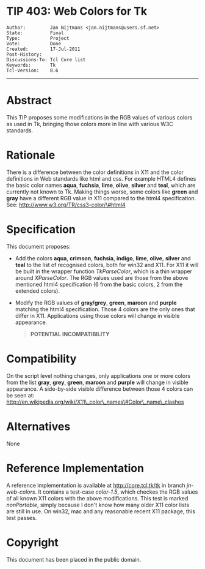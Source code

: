 # TIP 403: Web Colors for Tk
	Author:         Jan Nijtmans <jan.nijtmans@users.sf.net>
	State:          Final
	Type:           Project
	Vote:           Done
	Created:        17-Jul-2011
	Post-History:   
	Discussions-To: Tcl Core list
	Keywords:       Tk
	Tcl-Version:    8.6
-----

# Abstract

This TIP proposes some modifications in the RGB values of various colors as
used in Tk, bringing those colors more in line with various W3C standards.

# Rationale

There is a difference between the color definitions in X11 and the color
definitions in Web standards like html and css. For example HTML4 defines the
basic color names **aqua**, **fuchsia**, **lime**, **olive**,
**silver** and **teal**, which are currently not known to Tk. Making
things worse, some colors like **green** and **gray** have a different RGB
value in X11 compared to the html4 specification. See:
<http://www.w3.org/TR/css3-color/\#html4>

# Specification

This document proposes:

 * Add the colors **aqua**, **crimson**, **fuchsia**, **indigo**,
   **lime**, **olive**, **silver** and **teal** to the list of
   recognised colors, both for win32 and X11. For X11 it will be built in the
   wrapper function _TkParseColor_, which is a thin wrapper around
   _XParseColor_. The RGB values used are those from the above mentioned
   html4 specification \(6 from the basic colors, 2 from the extended colors\).
 
 * Modify the RGB values of **gray/grey**, **green**, **maroon** and
   **purple** matching the html4 specification. Those 4 colors are the only
   ones that differ in X11. Applications using those colors will change in
   visible appearance.

	 > **POTENTIAL INCOMPATIBILITY**

# Compatibility

On the script level nothing changes, only applications one or more colors from
the list **gray**, **grey**, **green**, **maroon** and **purple**
will change in visible appearance. A side-by-side visible difference between
those 4 colors can be seen at:
<http://en.wikipedia.org/wiki/X11\_color\_names\#Color\_name\_clashes>

# Alternatives

None

# Reference Implementation

A reference implementation is available at <http://core.tcl.tk/tk> in branch
_jn-web-colors_. It contains a test-case _color-1.5_, which checkes the
RGB values of all known X11 colors with the above modifications. This test is
marked _nonPortable_, simply because I don't know how many older X11 color
lists are still in use. On win32, mac and any reasonable recent X11 package,
this test passes.

# Copyright

This document has been placed in the public domain.

